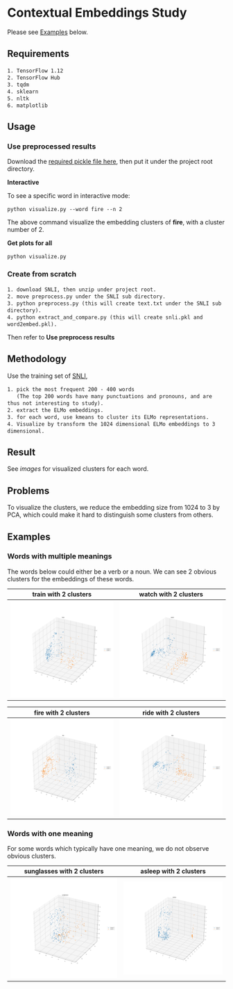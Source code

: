 # Contextual Embeddings Study

Please see [Examples](#Examples) below. 

## Requirements
    1. TensorFlow 1.12
    2. TensorFlow Hub
    3. tqdm
    4. sklearn
    5. nltk
    6. matplotlib

## Usage

### Use preprocessed results

Download the [required pickle file here](https://drive.google.com/open?id=149RvKn4nPldCCmVd8Yvo7IcDhbCC4ekX), then put it under the project root directory.

**Interactive**

To see a specific word in interactive mode:
   
    python visualize.py --word fire --n 2
    
 The above command visualize the embedding clusters of **fire**, with a cluster number of 2.

**Get plots for all**
    
    python visualize.py
    
### Create from scratch

    1. download SNLI, then unzip under project root.
    2. move preprocess.py under the SNLI sub directory.
    3. python preprocess.py (this will create text.txt under the SNLI sub directory).
    4. python extract_and_compare.py (this will create snli.pkl and word2embed.pkl).

Then refer to **Use preprocess results**
    
## Methodology

Use the training set of [SNLI](https://nlp.stanford.edu/projects/snli/), 
        
    1. pick the most frequent 200 - 400 words 
       (The top 200 words have many punctuations and pronouns, and are thus not interesting to study).
    2. extract the ELMo embeddings.
    3. for each word, use kmeans to cluster its ELMo representations.
    4. Visualize by transform the 1024 dimensional ELMo embeddings to 3 dimensional.

## Result

See *images* for visualized clusters for each word.

## Problems

To visualize the clusters, we reduce the embedding size from 1024 to 3 by PCA, which could
make it hard to distinguish some clusters from others. 
    
## Examples

### Words with multiple meanings

The words below could either be a verb or a noun. 
We can see 2 obvious clusters for the embeddings of these words.

**train** with 2 clusters  |  **watch** with 2 clusters
:-------------------------:|:-------------------------:
![Train with 2 clusters](images/train/2.png)  |  ![\"watch\" with 2 clusters](images/watch/2.png)

**fire** with 2 clusters  |  **ride** with 2 clusters
:-------------------------:|:-------------------------:
![\"fire\" with 2 clusters](images/fire/2.png)  |  ![\"ride\" with 2 clusters](images/ride/2.png)

### Words with one meaning

For some words which typically have one meaning, we do not observe obvious clusters.

**sunglasses** with 2 clusters  |  **asleep** with 2 clusters
:-------------------------:|:-------------------------:
![\"sunglasses\" with 2 clusters](images/sunglasses/2.png)  |  ![\"asleep\" with 2 clusters](images/asleep/2.png)


